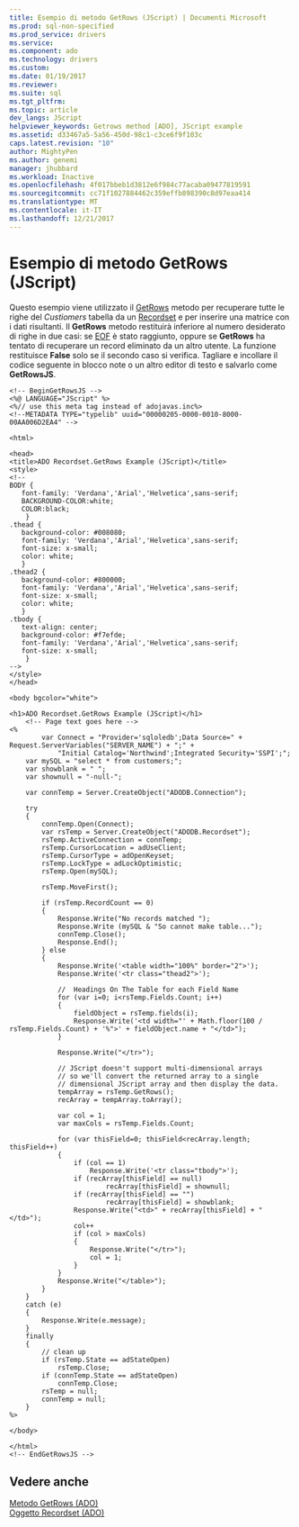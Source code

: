 ```yaml
---
title: Esempio di metodo GetRows (JScript) | Documenti Microsoft
ms.prod: sql-non-specified
ms.prod_service: drivers
ms.service: 
ms.component: ado
ms.technology: drivers
ms.custom: 
ms.date: 01/19/2017
ms.reviewer: 
ms.suite: sql
ms.tgt_pltfrm: 
ms.topic: article
dev_langs: JScript
helpviewer_keywords: Getrows method [ADO], JScript example
ms.assetid: d33467a5-5a56-450d-98c1-c3ce6f9f103c
caps.latest.revision: "10"
author: MightyPen
ms.author: genemi
manager: jhubbard
ms.workload: Inactive
ms.openlocfilehash: 4f017bbeb1d3812e6f984c77acaba09477819591
ms.sourcegitcommit: cc71f1027884462c359effb898390c8d97eaa414
ms.translationtype: MT
ms.contentlocale: it-IT
ms.lasthandoff: 12/21/2017
---
```

# <a name="getrows-method-example-jscript"></a>Esempio di metodo GetRows (JScript)
Questo esempio viene utilizzato il [GetRows](../../../ado/reference/ado-api/getrows-method-ado.md) metodo per recuperare tutte le righe del *Custiomers* tabella da un [Recordset](../../../ado/reference/ado-api/recordset-object-ado.md) e per inserire una matrice con i dati risultanti. Il **GetRows** metodo restituirà inferiore al numero desiderato di righe in due casi: se [EOF](../../../ado/reference/ado-api/bof-eof-properties-ado.md) è stato raggiunto, oppure se **GetRows** ha tentato di recuperare un record eliminato da un altro utente. La funzione restituisce **False** solo se il secondo caso si verifica. Tagliare e incollare il codice seguente in blocco note o un altro editor di testo e salvarlo come **GetRowsJS**.  
  
```  
<!-- BeginGetRowsJS -->  
<%@ LANGUAGE="JScript" %>  
<%// use this meta tag instead of adojavas.inc%>  
<!--METADATA TYPE="typelib" uuid="00000205-0000-0010-8000-00AA006D2EA4" -->  
  
<html>  
  
<head>  
<title>ADO Recordset.GetRows Example (JScript)</title>  
<style>  
<!--  
BODY {  
   font-family: 'Verdana','Arial','Helvetica',sans-serif;  
   BACKGROUND-COLOR:white;  
   COLOR:black;  
    }  
.thead {  
   background-color: #008080;   
   font-family: 'Verdana','Arial','Helvetica',sans-serif;   
   font-size: x-small;  
   color: white;  
   }  
.thead2 {  
   background-color: #800000;   
   font-family: 'Verdana','Arial','Helvetica',sans-serif;   
   font-size: x-small;  
   color: white;  
   }  
.tbody {   
   text-align: center;  
   background-color: #f7efde;  
   font-family: 'Verdana','Arial','Helvetica',sans-serif;   
   font-size: x-small;  
    }  
-->  
</style>  
</head>  
  
<body bgcolor="white">  
  
<h1>ADO Recordset.GetRows Example (JScript)</h1>  
    <!-- Page text goes here -->  
<%  
        var Connect = "Provider='sqloledb';Data Source=" + Request.ServerVariables("SERVER_NAME") + ";" +  
            "Initial Catalog='Northwind';Integrated Security='SSPI';";  
    var mySQL = "select * from customers;";  
    var showblank = " ";  
    var shownull = "-null-";  
  
    var connTemp = Server.CreateObject("ADODB.Connection");  
  
    try  
    {  
        connTemp.Open(Connect);  
        var rsTemp = Server.CreateObject("ADODB.Recordset");  
        rsTemp.ActiveConnection = connTemp;  
        rsTemp.CursorLocation = adUseClient;  
        rsTemp.CursorType = adOpenKeyset;  
        rsTemp.LockType = adLockOptimistic;  
        rsTemp.Open(mySQL);  
  
        rsTemp.MoveFirst();  
  
        if (rsTemp.RecordCount == 0)  
        {  
            Response.Write("No records matched ");  
            Response.Write (mySQL & "So cannot make table...");  
            connTemp.Close();  
            Response.End();  
        } else  
        {  
            Response.Write('<table width="100%" border="2">');  
            Response.Write('<tr class="thead2">');  
  
            //  Headings On The Table for each Field Name  
            for (var i=0; i<rsTemp.Fields.Count; i++)  
            {  
                fieldObject = rsTemp.fields(i);  
                Response.Write('<td width="' + Math.floor(100 / rsTemp.Fields.Count) + '%">' + fieldObject.name + "</td>");  
            }  
  
            Response.Write("</tr>");  
  
            // JScript doesn't support multi-dimensional arrays  
            // so we'll convert the returned array to a single  
            // dimensional JScript array and then display the data.  
            tempArray = rsTemp.GetRows();  
            recArray = tempArray.toArray();  
  
            var col = 1;  
            var maxCols = rsTemp.Fields.Count;  
  
            for (var thisField=0; thisField<recArray.length; thisField++)  
            {  
                if (col == 1)  
                    Response.Write('<tr class="tbody">');  
                if (recArray[thisField] == null)  
                        recArray[thisField] = shownull;  
                if (recArray[thisField] == "")  
                        recArray[thisField] = showblank;  
                Response.Write("<td>" + recArray[thisField] + "</td>");  
                col++  
                if (col > maxCols)  
                {  
                    Response.Write("</tr>");  
                    col = 1;  
                }  
            }  
            Response.Write("</table>");  
        }  
    }  
    catch (e)  
    {  
        Response.Write(e.message);  
    }  
    finally  
    {  
        // clean up  
        if (rsTemp.State == adStateOpen)  
            rsTemp.Close;  
        if (connTemp.State == adStateOpen)  
            connTemp.Close;  
        rsTemp = null;  
        connTemp = null;  
    }  
%>  
  
</body>  
  
</html>  
<!-- EndGetRowsJS -->  
```  
  
## <a name="see-also"></a>Vedere anche  
 [Metodo GetRows (ADO)](../../../ado/reference/ado-api/getrows-method-ado.md)   
 [Oggetto Recordset (ADO)](../../../ado/reference/ado-api/recordset-object-ado.md)
